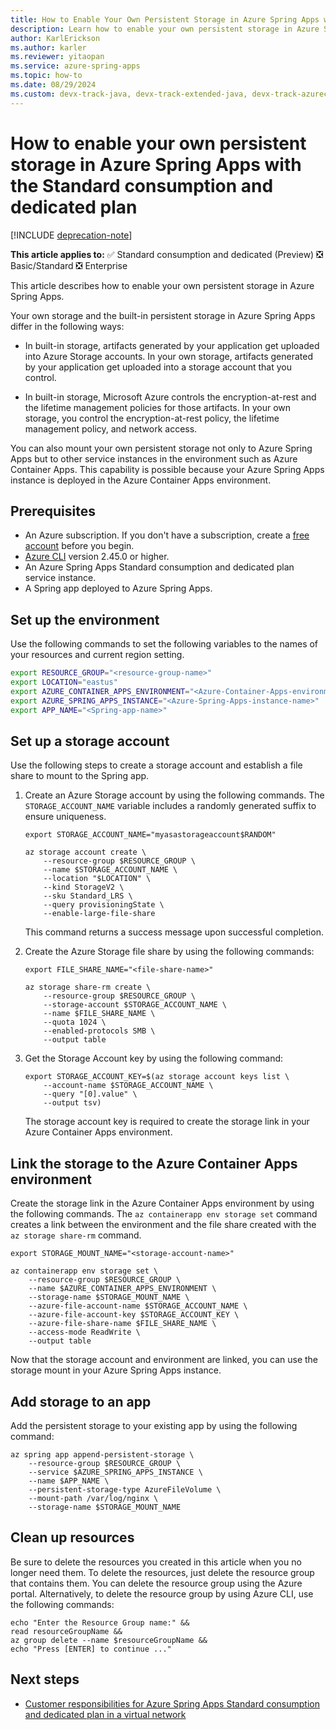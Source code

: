 ```yaml
---
title: How to Enable Your Own Persistent Storage in Azure Spring Apps with the Standard Consumption and Dedicated Plan
description: Learn how to enable your own persistent storage in Azure Spring Apps.
author: KarlErickson
ms.author: karler
ms.reviewer: yitaopan
ms.service: azure-spring-apps
ms.topic: how-to
ms.date: 08/29/2024
ms.custom: devx-track-java, devx-track-extended-java, devx-track-azurecli
---
```


# How to enable your own persistent storage in Azure Spring Apps with the Standard consumption and dedicated plan

[!INCLUDE [deprecation-note](../includes/deprecation-note.md)]

**This article applies to:** ✅ Standard consumption and dedicated (Preview) ❎ Basic/Standard ❎ Enterprise

This article describes how to enable your own persistent storage in Azure Spring Apps.

Your own storage and the built-in persistent storage in Azure Spring Apps differ in the following ways:

- In built-in storage, artifacts generated by your application get uploaded into Azure Storage accounts. In your own storage, artifacts generated by your application get uploaded into a storage account that you control.

- In built-in storage, Microsoft Azure controls the encryption-at-rest and the lifetime management policies for those artifacts. In your own storage, you control the encryption-at-rest policy, the lifetime management policy, and network access.

You can also mount your own persistent storage not only to Azure Spring Apps but to other service instances in the environment such as Azure Container Apps. This capability is possible because your Azure Spring Apps instance is deployed in the Azure Container Apps environment.

## Prerequisites

- An Azure subscription. If you don't have a subscription, create a [free account](https://azure.microsoft.com/free/?WT.mc_id=A261C142F) before you begin.
- [Azure CLI](/cli/azure/install-azure-cli) version 2.45.0 or higher.
- An Azure Spring Apps Standard consumption and dedicated plan service instance.
- A Spring app deployed to Azure Spring Apps.

## Set up the environment

Use the following commands to set the following variables to the names of your resources and current region setting.

```bash
export RESOURCE_GROUP="<resource-group-name>"
export LOCATION="eastus"
export AZURE_CONTAINER_APPS_ENVIRONMENT="<Azure-Container-Apps-environment-name>"
export AZURE_SPRING_APPS_INSTANCE="<Azure-Spring-Apps-instance-name>"
export APP_NAME="<Spring-app-name>"
```

## Set up a storage account

Use the following steps to create a storage account and establish a file share to mount to the Spring app.

1. Create an Azure Storage account by using the following commands. The `STORAGE_ACCOUNT_NAME` variable includes a randomly generated suffix to ensure uniqueness.

   ```azurecli
   export STORAGE_ACCOUNT_NAME="myasastorageaccount$RANDOM"

   az storage account create \
       --resource-group $RESOURCE_GROUP \
       --name $STORAGE_ACCOUNT_NAME \
       --location "$LOCATION" \
       --kind StorageV2 \
       --sku Standard_LRS \
       --query provisioningState \
       --enable-large-file-share
   ```

   This command returns a success message upon successful completion.

1. Create the Azure Storage file share by using the following commands:

   ```azurecli
   export FILE_SHARE_NAME="<file-share-name>"

   az storage share-rm create \
       --resource-group $RESOURCE_GROUP \
       --storage-account $STORAGE_ACCOUNT_NAME \
       --name $FILE_SHARE_NAME \
       --quota 1024 \
       --enabled-protocols SMB \
       --output table
   ```

1. Get the Storage Account key by using the following command:

   ```azurecli
   export STORAGE_ACCOUNT_KEY=$(az storage account keys list \
       --account-name $STORAGE_ACCOUNT_NAME \
       --query "[0].value" \
       --output tsv)
   ```

   The storage account key is required to create the storage link in your Azure Container Apps environment.

## Link the storage to the Azure Container Apps environment

Create the storage link in the Azure Container Apps environment by using the following commands. The `az containerapp env storage set` command creates a link between the environment and the file share created with the `az storage share-rm` command.

```azurecli
export STORAGE_MOUNT_NAME="<storage-account-name>"

az containerapp env storage set \
    --resource-group $RESOURCE_GROUP \
    --name $AZURE_CONTAINER_APPS_ENVIRONMENT \
    --storage-name $STORAGE_MOUNT_NAME \
    --azure-file-account-name $STORAGE_ACCOUNT_NAME \
    --azure-file-account-key $STORAGE_ACCOUNT_KEY \
    --azure-file-share-name $FILE_SHARE_NAME \
    --access-mode ReadWrite \
    --output table
```

Now that the storage account and environment are linked, you can use the storage mount in your Azure Spring Apps instance.

## Add storage to an app

Add the persistent storage to your existing app by using the following command:

```azurecli
az spring app append-persistent-storage \
    --resource-group $RESOURCE_GROUP \
    --service $AZURE_SPRING_APPS_INSTANCE \
    --name $APP_NAME \
    --persistent-storage-type AzureFileVolume \
    --mount-path /var/log/nginx \
    --storage-name $STORAGE_MOUNT_NAME
```

## Clean up resources

Be sure to delete the resources you created in this article when you no longer need them. To delete the resources, just delete the resource group that contains them. You can delete the resource group using the Azure portal. Alternatively, to delete the resource group by using Azure CLI, use the following commands:

```azurecli
echo "Enter the Resource Group name:" &&
read resourceGroupName &&
az group delete --name $resourceGroupName &&
echo "Press [ENTER] to continue ..."
```

## Next steps

- [Customer responsibilities for Azure Spring Apps Standard consumption and dedicated plan in a virtual network](./standard-consumption-customer-responsibilities.md)

